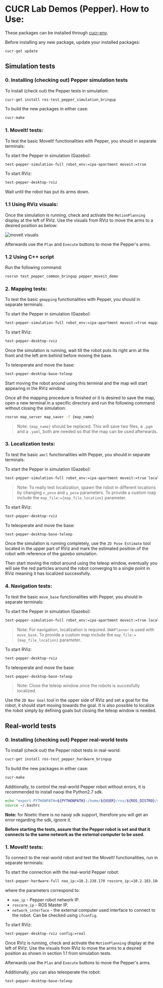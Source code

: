 # CUCR Lab Demos (Pepper). How to Use:

These packages can be installed through [cucr-env](https://github.com/CardiffUniversityComputationalRobotics/tue-env).

Before installing any new package, update your installed packages:

```bash
cucr-get update
```

## Simulation tests

### 0. Installing (checking out) Pepper simulation tests

To install (check out) the Pepper tests in simulation:

```bash
cucr-get install ros-test_pepper_simulation_bringup
```

To build the new packages in either case:

```bash
cucr-make
```

### 1. MoveIt! tests:

To test the basic MoveIt! functionalities with Pepper, you should in separate terminals:

To start the Pepper in simulation (Gazebo):

```bash
test-pepper-simulation-full robot_env:=ipa-apartment moveit:=true
```

To start RViz:

```bash
test-pepper-desktop-rviz
```

Wait until the robot has put its arms down.

### 1.1 Using RViz visuals:

Once the simulation is running, check and activate the `MotionPlanning` display at the left of RViz. Use the visuals from RViz to move the arms to a desired position as below:

![moveit visuals](https://i.imgur.com/C6uqNzE.png)

Afterwards use the `Plan` and `Execute` buttons to move the Pepper's arms.

### 1.2 Using C++ script

Run the following command:

```bash
rosrun test_pepper_common_bringup pepper_moveit_demo
```

### 2. Mapping tests:

To test the basic `gmapping` functionalities with Pepper, you should in separate terminals:

To start the Pepper in simulation (Gazebo):

```bash
test-pepper-simulation-full robot_env:=ipa-apartment moveit:=true mapping:=true
```

To start RViz:

```bash
test-pepper-desktop-rviz
```

Once the simulation is running, wait till the robot puts its right arm at the front and the left arm behind before moving the base.

To teleoperate and move the base:

```bash
test-pepper-desktop-base-teleop
```

Start moving the robot around using this terminal and the map will start appearing in the RViz window.

Once all the mapping procedure is finished or it is desired to save the map, open a new terminal in a specific directory and run the following command without closing the simulation:

```bash
rosrun map_server map_saver -f {map_name}
```

> Note: `{map_name}` should be replaced. This will save two files, a `.pgm` and a `.yaml`, both are needed so that the map can be used afterwards.

### 3. Localization tests:

To test the basic `amcl` functionalities with Pepper, you should in separate terminals:

To start the Pepper in simulation (Gazebo):

```bash
test-pepper-simulation-full robot_env:=ipa-apartment moveit:=true localization:=true x_pose:=4 y_pose:=-4
```

> Note: To really test localization, spawn the robot in different locations by changing `x_pose` and `y_pose` parameters. To provide a custom map include the `map_file:={map_file_location}` parameter.

To start RViz:

```bash
test-pepper-desktop-rviz
```

To teleoperate and move the base:

```bash
test-pepper-desktop-base-teleop
```

Once the simulation is running completely, use the `2D Pose Estimate` tool located in the upper part of RViz and mark the estimated position of the robot with reference of the gazebo simulation.

Then start moving the robot around using the teleop window, eventually you will see the red particles around the robot converging to a single point in RViz meaning it has localized successfully.

### 4. Navigation tests:

To test the basic `move_base` functionalities with Pepper, you should in separate terminals:

To start the Pepper in simulation (Gazebo):

```bash
test-pepper-simulation-full robot_env:=ipa-apartment moveit:=true localization:=true navigation:=true x_pose:=4 y_pose:=-4
```

> Note: For navigation, localization is required. `DWAPlanner` is used with `move_base`. To provide a custom map include the `map_file:={map_file_location}` parameter.

To start RViz:

```bash
test-pepper-desktop-rviz
```

To teleoperate and move the base:

```bash
test-pepper-desktop-base-teleop
```

> Note: Close the teleop window once the robots is succesfully localized.

Use the `2D Nav Goal` tool in the upper side of RViz and set a goal for the robot, it should start moving towards the goal. It is also possible to localize the robot simply by defining goals but closing the teleop window is needed.

## Real-world tests

### 0. Installing (checking out) Pepper real-world tests

To install (check out) the Pepper robot tests in real-world:

```bash
cucr-get install ros-test_pepper_hardware_bringup
```

To build the new packages in either case:

```bash
cucr-make
```

Additionally, to control the real-world Pepper robot without errors, it is recommended to install naoqi the Python2.7 sdk.

```bash
echo "export PYTHONPATH=${PYTHONPATH}:/home/${USER}/ros/${ROS_DISTRO}/system/src/test_pepper_hardware_bringup/resources/pynaoqi-python2.7-2.5.7.1-linux64" >> ~/.bashrc
source ~/.bashrc
```

**Note:** for Noetic there is no naoqi sdk support, therefore you will get an error regarding the sdk, ignore it.

**Before starting the tests, assure that the Pepper robot is set and that it connects to the same network as the external computer to be used.**

### 1. MoveIt! tests:

To connect to the real-world robot and test the MoveIt! functionalities, run in separate terminals:

To start the connection with the real-world Pepper robot:

```bash
test-pepper-hardware-full nao_ip:=10.2.238.170 roscore_ip:=10.2.183.184 network_interface:=wlp0s20f3 moveit:=true
```

where the parameters correspond to:

- `nao_ip` - Pepper robot network IP.
- `roscore_ip` - ROS Master IP.
- `network_interface` - the external computer used interface to connect to the robot. Can be checked using `ifconfig`.

To start RViz:

```bash
test-pepper-desktop-rviz config:=real
```

Once RViz is running, check and activate the `MotionPlanning` display at the left of RViz. Use the visuals from RViz to move the arms to a desired position as shown in section 1.1 from simulation tests.

Afterwards use the `Plan` and `Execute` buttons to move the Pepper's arms.

Additionally, you can also teleoperate the robot:

```bash
test-pepper-desktop-base-teleop
```
